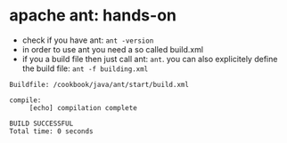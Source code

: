# apache ant: hands-on
* check if you have ant: `ant -version`
* in order to use ant you need a so called build.xml
* if you a build file then just call ant: `ant`. you can also explicitely define the build file: `ant -f building.xml`
```
Buildfile: /cookbook/java/ant/start/build.xml

compile:
     [echo] compilation complete

BUILD SUCCESSFUL
Total time: 0 seconds
```
